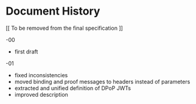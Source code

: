 # Document History

   [[ To be removed from the final specification ]]
   

   -00 

   *  first draft
   

   -01
   
   * fixed inconsistencies
   * moved binding and proof messages to headers instead of parameters
   * extracted and unified definition of DPoP JWTs
   * improved description

